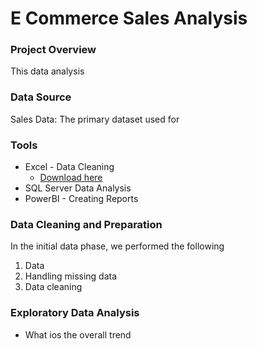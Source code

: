 # E Commerce Sales Analysis

### Project Overview 
This data analysis 


### Data Source
Sales Data: The primary dataset used for 

### Tools
- Excel - Data Cleaning
  -  [Download here](https://microsoft.com)
- SQL Server Data Analysis 
-  PowerBI - Creating Reports

  ### Data Cleaning and Preparation
  In the initial data phase, we performed the following 
  1. Data
  2. Handling missing data
  3. Data cleaning

### Exploratory Data Analysis
- What ios the overall trend

